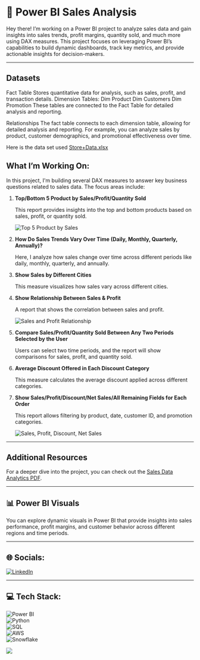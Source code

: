 # 💫 Power BI Sales Analysis

Hey there! I’m working on a Power BI project to analyze sales data and gain insights into sales trends, profit margins, quantity sold, and much more using DAX measures. This project focuses on leveraging Power BI’s capabilities to build dynamic dashboards, track key metrics, and provide actionable insights for decision-makers.

---

## Datasets 

Fact Table
Stores quantitative data for analysis, such as sales, profit, and transaction details.
Dimension Tables:
Dim Product
Dim Customers
Dim Promotion
These tables are connected to the Fact Table for detailed analysis and reporting.

Relationships
The fact table connects to each dimension table, allowing for detailed analysis and reporting. For example, you can analyze sales by product, customer demographics, and promotional effectiveness over time.

Here is the data set used [Store+Data.xlsx](https://github.com/user-attachments/files/18923116/Store%2BData.xlsx)

## What I’m Working On:
In this project, I'm building several DAX measures to answer key business questions related to sales data. The focus areas include:

1) **Top/Bottom 5 Product by Sales/Profit/Quantity Sold**

   This report provides insights into the top and bottom products based on sales, profit, or quantity sold.

   ![Top 5 Product by Sales](https://github.com/user-attachments/assets/3d8b6e49-588c-4983-9d80-3ea154f019bf)

2) **How Do Sales Trends Vary Over Time (Daily, Monthly, Quarterly, Annually)?**

   Here, I analyze how sales change over time across different periods like daily, monthly, quarterly, and annually.

3) **Show Sales by Different Cities**

   This measure visualizes how sales vary across different cities.

4) **Show Relationship Between Sales & Profit**

   A report that shows the correlation between sales and profit.

   ![Sales and Profit Relationship](https://github.com/user-attachments/assets/c47cf007-d24f-41fa-9626-87ebc6d2d1c3)

5) **Compare Sales/Profit/Quantity Sold Between Any Two Periods Selected by the User**

   Users can select two time periods, and the report will show comparisons for sales, profit, and quantity sold.

6) **Average Discount Offered in Each Discount Category**

   This measure calculates the average discount applied across different categories.

7) **Show Sales/Profit/Discount/Net Sales/All Remaining Fields for Each Order**

   This report allows filtering by product, date, customer ID, and promotion categories.

   ![Sales, Profit, Discount, Net Sales](https://github.com/user-attachments/assets/18484a0c-1450-4d33-8dc5-a683f92d7863)

---

## Additional Resources

For a deeper dive into the project, you can check out the [Sales Data Analytics PDF](https://github.com/user-attachments/files/18922107/Sales.data.analytics.pdf).

---

## 📊 Power BI Visuals
You can explore dynamic visuals in Power BI that provide insights into sales performance, profit margins, and customer behavior across different regions and time periods.



---

## 🌐 Socials:  
[![LinkedIn](https://img.shields.io/badge/LinkedIn-%230077B5.svg?logo=linkedin&logoColor=white)](https://linkedin.com/in/your-linkedin-profile)

---

## 💻 Tech Stack:  
![Power BI](https://img.shields.io/badge/Power%20BI-3D8DB4?style=for-the-badge&logo=powerbi&logoColor=white)  
![Python](https://img.shields.io/badge/python-3670A0?style=for-the-badge&logo=python&logoColor=ffdd54)  
![SQL](https://img.shields.io/badge/SQL-4479A1.svg?style=for-the-badge&logo=sql&logoColor=white)  
![AWS](https://img.shields.io/badge/AWS-%23FF9900.svg?style=for-the-badge&logo=amazonaws&logoColor=white)  
![Snowflake](https://img.shields.io/badge/Snowflake-00A9E0?style=for-the-badge&logo=snowflake&logoColor=white)


[![](https://visitcount.itsvg.in/api?id=YourGitHubUsername&icon=0&color=0)](https://visitcount.itsvg.in)
